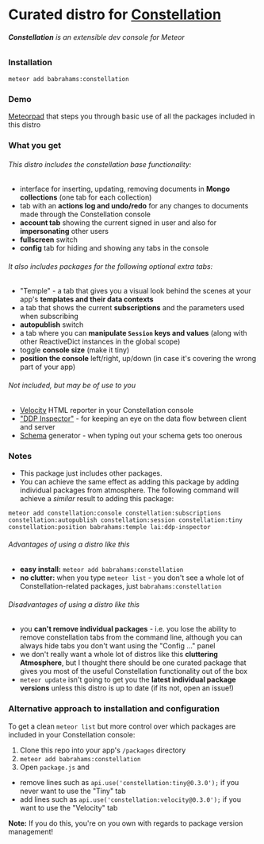 # Curated distro for [Constellation](https://atmospherejs.com/constellation/console)
###### **Constellation** is an extensible dev console for Meteor

### Installation

`meteor add babrahams:constellation`

### Demo

[Meteorpad](http://meteorpad.com/pad/Wm7SreoMmL8QTMKkT/Constellation_Demo) that steps you through basic use of all the packages included in this distro

### What you get

###### This distro includes the constellation base functionality:

- interface for inserting, updating, removing documents in **Mongo collections** (one tab for each collection)
- tab with an __actions log and undo/redo__ for any changes to documents made through the Constellation console
- __account tab__ showing the current signed in user and also for __impersonating__ other users
- __fullscreen__ switch
- __config__ tab for hiding and showing any tabs in the console

###### It also includes packages for the following optional extra tabs:

- "Temple" - a tab that gives you a visual look behind the scenes at your app's __templates and their data contexts__
- a tab that shows the current __subscriptions__ and the parameters used when subscribing
- __autopublish__ switch
- a tab where you can __manipulate `Session` keys and values__ (along with other ReactiveDict instances in the global scope)
- toggle __console size__ (make it tiny)
- __position the console__ left/right, up/down (in case it's covering the wrong part of your app)

###### Not included, but may be of use to you

- [Velocity](https://atmospherejs.com/constellation/velocity) HTML reporter in your Constellation console
- ["DDP Inspector"](https://atmospherejs.com/lai/ddp-inspector) - for keeping an eye on the data flow between client and server
- [Schema](https://atmospherejs.com/constellation/schema) generator - when typing out your schema gets too onerous

### Notes 

- This package just includes other packages.
- You can achieve the same effect as adding this package by adding individual packages from atmosphere. The following command will achieve a _similar_ result to adding this package:
```
meteor add constellation:console constellation:subscriptions constellation:autopublish constellation:session constellation:tiny constellation:position babrahams:temple lai:ddp-inspector
```

###### Advantages of using a distro like this

- __easy install:__ `meteor add babrahams:constellation`
- __no clutter:__ when you type `meteor list` - you don't see a whole lot of Constellation-related packages, just `babrahams:constellation`

###### Disadvantages of using a distro like this

- you __can't remove individual packages__ - i.e. you lose the ability to remove constellation tabs from the command line, although you can always hide tabs you don't want using the "Config ..." panel
- we don't really want a whole lot of distros like this __cluttering Atmosphere__, but I thought there should be one curated package that gives you most of the useful Constellation functionality out of the box
- `meteor update` isn't going to get you the __latest individual package versions__ unless this distro is up to date (if its not, open an issue!)

### Alternative approach to installation and configuration

To get a clean `meteor list` but more control over which packages are included in your Constellation console:

1. Clone this repo into your app's `/packages` directory
2. `meteor add babrahams:constellation`
3. Open `package.js` and
  - remove lines such as `api.use('constellation:tiny@0.3.0');` if you never want to use the "Tiny" tab
  - add lines such as `api.use('constellation:velocity@0.3.0');` if you want to use the "Velocity" tab
  
__Note:__ If you do this, you're on you own with regards to package version management!
